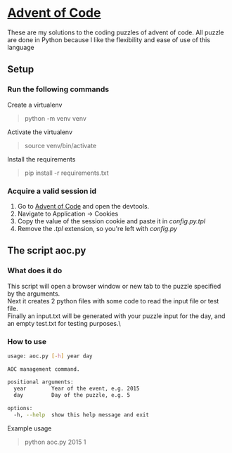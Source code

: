 # [Advent of Code](https://adventofcode.com/)
These are my solutions to the coding puzzles of advent of code.
All puzzle are done in Python because I like the flexibility and ease of use of this language

## Setup
### Run the following commands
Create a virtualenv
> python -m venv venv

Activate the virtualenv
> source venv/bin/activate

Install the requirements
> pip install -r requirements.txt
 
### Acquire a valid session id
1. Go to [Advent of Code](https://adventofcode.com/) and open the devtools.
2. Navigate to Application -> Cookies
3. Copy the value of the session cookie and paste it in _config.py.tpl_
4. Remove the _.tpl_ extension, so you're left with _config.py_

## The script aoc.py
### What does it do
This script will open a browser window or new tab to the puzzle specified by the arguments.\
Next it creates 2 python files with some code to read the input file or test file.\
Finally an input.txt will be generated with your puzzle input for the day, and an empty test.txt for testing purposes.\


### How to use
```bash
usage: aoc.py [-h] year day                  
                                             
AOC management command.                      
                                             
positional arguments:                        
  year        Year of the event, e.g. 2015   
  day         Day of the puzzle, e.g. 5      
                                             
options:                                     
  -h, --help  show this help message and exit
```

Example usage
> python aoc.py 2015 1
